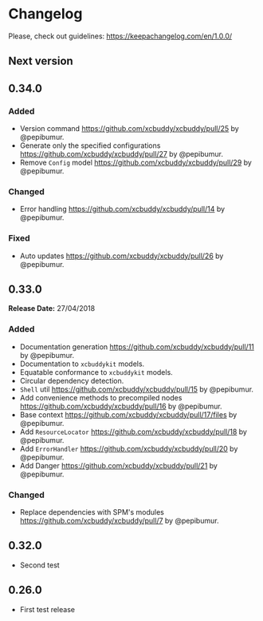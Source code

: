 # Changelog

Please, check out guidelines: https://keepachangelog.com/en/1.0.0/

## Next version

## 0.34.0

### Added

* Version command https://github.com/xcbuddy/xcbuddy/pull/25 by @pepibumur.
* Generate only the specified configurations https://github.com/xcbuddy/xcbuddy/pull/27 by @pepibumur.
* Remove `Config` model https://github.com/xcbuddy/xcbuddy/pull/29 by @pepibumur.

### Changed

* Error handling https://github.com/xcbuddy/xcbuddy/pull/14 by @pepibumur.

### Fixed

* Auto updates https://github.com/xcbuddy/xcbuddy/pull/26 by @pepibumur.

## 0.33.0

**Release Date:** 27/04/2018

### Added

* Documentation generation https://github.com/xcbuddy/xcbuddy/pull/11 by @pepibumur.
* Documentation to `xcbuddykit` models.
* Equatable conformance to `xcbuddykit` models.
* Circular dependency detection.
* `Shell` util https://github.com/xcbuddy/xcbuddy/pull/15 by @pepibumur.
* Add convenience methods to precompiled nodes https://github.com/xcbuddy/xcbuddy/pull/16 by @pepibumur.
* Base context https://github.com/xcbuddy/xcbuddy/pull/17/files by @pepibumur.
* Add `ResourceLocator` https://github.com/xcbuddy/xcbuddy/pull/18 by @pepibumur.
* Add `ErrorHandler` https://github.com/xcbuddy/xcbuddy/pull/20 by @pepibumur.
* Add Danger https://github.com/xcbuddy/xcbuddy/pull/21 by @pepibumur.

### Changed

* Replace dependencies with SPM's modules https://github.com/xcbuddy/xcbuddy/pull/7 by @pepibumur.

## 0.32.0

* Second test

## 0.26.0

* First test release
